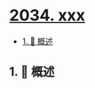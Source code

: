 # [2034. xxx](https://github.com/Tdahuyou/TNotes.leetcode/tree/main/notes/2034.%20xxx)

<!-- region:toc -->

- [1. 📝 概述](#1--概述)

<!-- endregion:toc -->

## 1. 📝 概述
